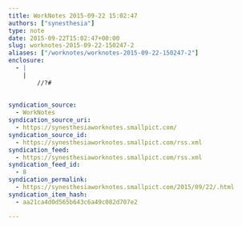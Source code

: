 ```yaml
---
title: WorkNotes 2015-09-22 15:02:47
authors: ["synesthesia"]
type: note
date: 2015-09-22T15:02:47+00:00
slug: worknotes-2015-09-22-150247-2 
aliases: ["/worknotes/worknotes-2015-09-22-150247-2"]
enclosure:
  - |
    |
        //?#
        
        
syndication_source:
  - WorkNotes
syndication_source_uri:
  - https://synesthesiaworknotes.smallpict.com/
syndication_source_id:
  - https://synesthesiaworknotes.smallpict.com/rss.xml
syndication_feed:
  - https://synesthesiaworknotes.smallpict.com/rss.xml
syndication_feed_id:
  - 8
syndication_permalink:
  - https://synesthesiaworknotes.smallpict.com/2015/09/22/.html
syndication_item_hash:
  - aa21ca4d0d565b643c6a49c082d707e2

---
```


